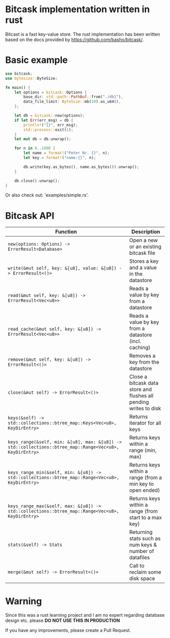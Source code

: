 # Bitcask implementation written in rust

Bitcast is a fast key-value store. The rust implementation has been written based on the docs provided by 
https://github.com/basho/bitcask/.

# Basic example

```rust
use bitcask;
use bytesize::ByteSize;

fn main() {
    let options = bitcask::Options {
        base_dir: std::path::PathBuf::from("./db1"),
        data_file_limit: ByteSize::mb(10).as_u64(),
    };

    let db = bitcask::new(options);
    if let Err(err_msg) = db {
        println!("{}", err_msg);
        std::process::exit(1);
    }
    let mut db = db.unwrap();

    for n in 0..1000 {
        let name = format!("Peter Nr. {}", n);
        let key = format!("name:{}", n);

        db.write(key.as_bytes(), name.as_bytes()).unwrap();
    }

    db.close().unwrap();
}
```
Or also check out: 'examples/simple.rs'.

# Bitcask API

| Function                                                      | Description                                            |
|---------------------------------------------------------------|--------------------------------------------------------|
| ```new(options: Options) -> ErrorResult<Database>```                | Open a new or an existing bitcask file                 |
| ```write(&mut self, key: &[u8], value: &[u8]) -> ErrorResult<()>``` | Stores a key and a value in the datastore              |
| ```read(&mut self, key: &[u8]) -> ErrorResult<Vec<u8>>```           | Reads a value by key from a datastore                  |
| ```read_cache(&mut self, key: &[u8]) -> ErrorResult<Vec<u8>>```     | Reads a value by key from a datastore (incl. caching)  |
| ```remove(&mut self, key: &[u8]) -> ErrorResult<()>```              | Removes a key from the datastore                       |
| ```close(&mut self) -> ErrorResult<()>```                           | Close a bitcask data store and flushes all pending writes to disk |
| ```keys(&self) -> std::collections::btree_map::Keys<Vec<u8>, KeyDirEntry>``` | Returns iterator for all keys  |
| ```keys_range(&self, min: &[u8], max: &[u8]) -> std::collections::btree_map::Range<Vec<u8>, KeyDirEntry>``` | Returns keys within a range (min, max) |
| ```keys_range_min(&self, min: &[u8]) -> std::collections::btree_map::Range<Vec<u8>, KeyDirEntry>``` | Returns keys within a range (from a min key to open ended) |
| ```keys_range_max(&self, max: &[u8]) -> std::collections::btree_map::Range<Vec<u8>, KeyDirEntry>``` | Returns keys within a range (from start to a max key) |
| ```stats(&self) -> Stats```                                         | Returning stats such as num keys & number of datafiles |
| ```merge(&mut self) -> ErrorResult<()>```                           | Call to reclaim some disk space                        |

# Warning
Since this was a rust learning project and I am no expert regarding database design etc. 
please **DO NOT USE THIS IN PRODUCTION**

If you have any improvements, please create a Pull Request.